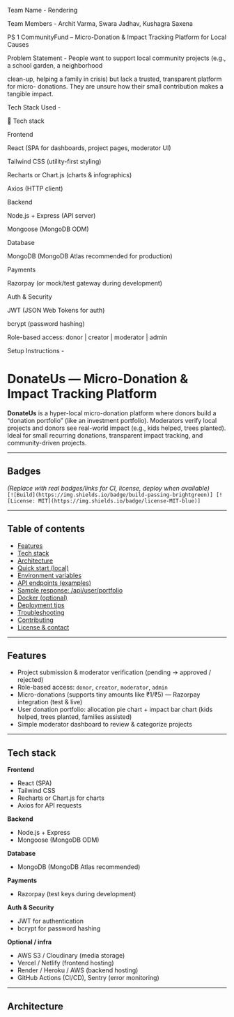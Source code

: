 Team Name - Rendering

Team Members - Archit Varma, Swara Jadhav, Kushagra Saxena 

PS 1
CommunityFund – Micro-Donation &
Impact Tracking Platform for Local Causes

Problem Statement - People want to support local community projects (e.g., a school garden, a neighborhood

clean-up, helping a family in crisis) but lack a trusted, transparent platform for micro-
donations. They are unsure how their small contribution makes a tangible impact.

Tech Stack Used - 

🧩 Tech stack

Frontend

React (SPA for dashboards, project pages, moderator UI)

Tailwind CSS (utility-first styling)

Recharts or Chart.js (charts & infographics)

Axios (HTTP client)

Backend

Node.js + Express (API server)

Mongoose (MongoDB ODM)

Database

MongoDB (MongoDB Atlas recommended for production)

Payments

Razorpay (or mock/test gateway during development)

Auth & Security

JWT (JSON Web Tokens for auth)

bcrypt (password hashing)

Role-based access: donor | creator | moderator | admin

Setup Instructions -

# DonateUs — Micro-Donation & Impact Tracking Platform

**DonateUs** is a hyper-local micro-donation platform where donors build a “donation portfolio” (like an investment portfolio). Moderators verify local projects and donors see real-world impact (e.g., kids helped, trees planted). Ideal for small recurring donations, transparent impact tracking, and community-driven projects.

---

## Badges
*(Replace with real badges/links for CI, license, deploy when available)*  
`[![Build](https://img.shields.io/badge/build-passing-brightgreen)] [![License: MIT](https://img.shields.io/badge/license-MIT-blue)]`

---

## Table of contents
- [Features](#features)  
- [Tech stack](#tech-stack)  
- [Architecture](#architecture)  
- [Quick start (local)](#quick-start-local)  
- [Environment variables](#environment-variables)  
- [API endpoints (examples)](#api-endpoints-examples)  
- [Sample response: /api/user/portfolio](#sample-response-apiuserportfolio)  
- [Docker (optional)](#docker-optional)  
- [Deployment tips](#deployment-tips)  
- [Troubleshooting](#troubleshooting)  
- [Contributing](#contributing)  
- [License & contact](#license--contact)

---

## Features
- Project submission & moderator verification (pending → approved / rejected)  
- Role-based access: `donor`, `creator`, `moderator`, `admin`  
- Micro-donations (supports tiny amounts like ₹1/₹5) — Razorpay integration (test & live)  
- User donation portfolio: allocation pie chart + impact bar chart (kids helped, trees planted, families assisted)  
- Simple moderator dashboard to review & categorize projects

---

## Tech stack
**Frontend**
- React (SPA)  
- Tailwind CSS  
- Recharts or Chart.js for charts  
- Axios for API requests

**Backend**
- Node.js + Express  
- Mongoose (MongoDB ODM)

**Database**
- MongoDB (MongoDB Atlas recommended)

**Payments**
- Razorpay (test keys during development)

**Auth & Security**
- JWT for authentication  
- bcrypt for password hashing

**Optional / infra**
- AWS S3 / Cloudinary (media storage)  
- Vercel / Netlify (frontend hosting)  
- Render / Heroku / AWS (backend hosting)  
- GitHub Actions (CI/CD), Sentry (error monitoring)

---

## Architecture
